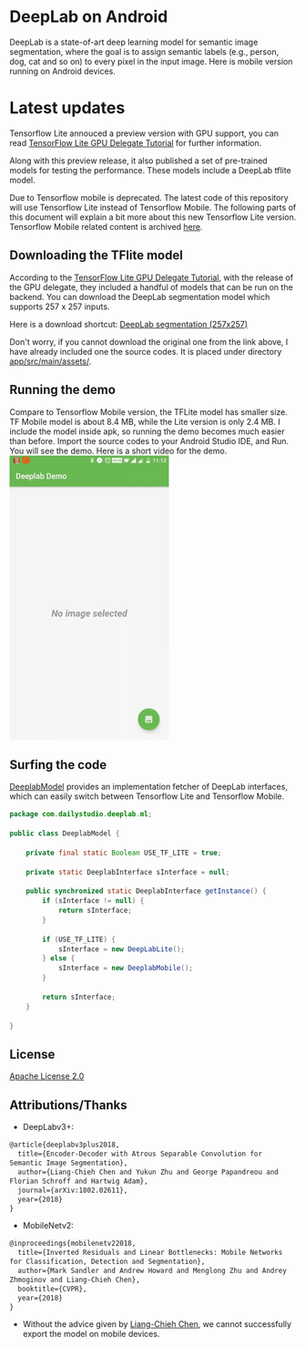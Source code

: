 # DeepLab on Android
DeepLab is a state-of-art deep learning model for semantic image segmentation, where the goal is to assign semantic labels (e.g., person, dog, cat and so on) to every pixel in the input image. Here is mobile version running on Android devices.

# Latest updates
Tensorflow Lite annouced a preview version with GPU support, you can read [TensorFlow Lite GPU Delegate Tutorial](https://www.tensorflow.org/lite/performance/gpu) for further information.

Along with this preview release, it also published a set of pre-trained models for testing the performance. These models include a DeepLab tflite model.

Due to Tensorflow mobile is deprecated. The latest code of this repository will use Tensorflow Lite instead of Tensorflow Mobile. The following parts of this document will explain a bit more about this new Tensorflow Lite version. Tensorflow Mobile related content is archived [here](doc/README_OLD.md).

## Downloading the TFlite model

According to the [TensorFlow Lite GPU Delegate Tutorial](https://www.tensorflow.org/lite/performance/gpu), with the release of the GPU delegate, they included a handful of models that can be run on the backend. You can download the DeepLab segmentation model which supports 257 x 257 inputs.

Here is a download shortcut:
[DeepLab segmentation (257x257)](https://storage.googleapis.com/download.tensorflow.org/models/tflite/gpu/deeplabv3_257_mv_gpu.tflite)

Don't worry, if you cannot download the original one from the link above, I have already included one the source codes. It is placed under directory [app/src/main/assets/](app/src/main/assets/).

## Running the demo

Compare to Tensorflow Mobile version, the TFLite model has smaller size. TF Mobile model is about 8.4 MB, while the Lite version is only 2.4 MB. I include the model inside apk, so running the demo becomes much easier than before. Import the source codes to your Android Studio IDE, and Run. You will see the demo. Here is a short video for the demo.
<img src=".github/deeplab_demo_lite_version.gif" width="280" height="498" alt="DeepLab Demo"/>

## Surfing the code
[DeeplabModel](app/src/main/java/com/dailystudio/deeplab/ml/DeepLabModel.java) provides an implementation fetcher of DeepLab interfaces, which can easily switch between Tensorflow Lite and Tensorflow Mobile.
```java
package com.dailystudio.deeplab.ml;

public class DeeplabModel {

    private final static Boolean USE_TF_LITE = true;

    private static DeeplabInterface sInterface = null;

    public synchronized static DeeplabInterface getInstance() {
        if (sInterface != null) {
            return sInterface;
        }

        if (USE_TF_LITE) {
            sInterface = new DeepLabLite();
        } else {
            sInterface = new DeeplabMobile();
        }

        return sInterface;
    }

}
```

## License

[Apache License 2.0](LICENSE)

## Attributions/Thanks
- DeepLabv3+:
```
@article{deeplabv3plus2018,
  title={Encoder-Decoder with Atrous Separable Convolution for Semantic Image Segmentation},
  author={Liang-Chieh Chen and Yukun Zhu and George Papandreou and Florian Schroff and Hartwig Adam},
  journal={arXiv:1802.02611},
  year={2018}
}
```

- MobileNetv2:

```
@inproceedings{mobilenetv22018,
  title={Inverted Residuals and Linear Bottlenecks: Mobile Networks for Classification, Detection and Segmentation},
  author={Mark Sandler and Andrew Howard and Menglong Zhu and Andrey Zhmoginov and Liang-Chieh Chen},
  booktitle={CVPR},
  year={2018}
}
```
- Without the advice given by [Liang-Chieh Chen](https://github.com/aquariusjay), we cannot successfully export the model on mobile devices.